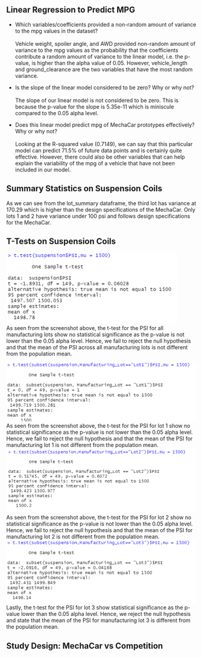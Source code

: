## Linear Regression to Predict MPG

- Which variables/coefficients provided a non-random amount of variance to the mpg values in the dataset?
<br><br>
Vehicle weight, spoiler angle, and AWD provided non-random amount of variance to the mpg values as the probability that the coefficients contribute a random amount of variance to the linear model, i.e. the p-value, is higher than the alpha value of 0.05. However, vehicle_length and ground_clearance are the two variables that have the most random variance.

- Is the slope of the linear model considered to be zero? Why or why not?<br><br>
The slope of our linear model is not considered to be zero. This is because the p-value for the slope is 5.35e-11 which is miniscule compared to the 0.05 alpha level.

- Does this linear model predict mpg of MechaCar prototypes effectively? Why or why not?<br><br>
Looking at the R-squared value (0.7149), we can say that this particular model can predict 71.5% of future data points and is certainly quite effective. However, there could also be other variables that can help explain the variability of the mpg of a vehicle that have not been included in our model.

## Summary Statistics on Suspension Coils

As we can see from the lot_summary dataframe, the third lot has variance at 170.29 which is higher than the design specifications of the MechaCar. Only lots 1 and 2 have variance under 100 psi and follows design specifications for the MechaCar.

## T-Tests on Suspension Coils
![t-test for all lots](images/t-test_for_all_lots.PNG)
<br>
As seen from the screenshot above, the t-test for the PSI for all manufacturing lots show no statistical significance as the p-value is not lower than the 0.05 alpha level. Hence, we fail to reject the null hypothesis and that the mean of the PSI across all manufacturing lots is not different from the population mean.

![t-test for all lots](images/t-test_for_lot1.PNG)
<br>
As seen from the screenshot above, the t-test for the PSI for lot 1 show no statistical significance as the p-value is not lower than the 0.05 alpha level. Hence, we fail to reject the null hypothesis and that the mean of the PSI for manufacturing lot 1 is not different from the population mean.
![t-test for all lots](images/t-test_for_lot2.PNG)
<br>
As seen from the screenshot above, the t-test for the PSI for lot 2 show no statistical significance as the p-value is not lower than the 0.05 alpha level. Hence, we fail to reject the null hypothesis and that the mean of the PSI for manufacturing lot 2 is not different from the population mean.
![t-test for all lots](images/t-test_for_lot3.PNG)
<br>
Lastly, the t-test for the PSI for lot 3 show statistical significance as the p-value lower than the 0.05 alpha level. Hence, we reject the null hypothesis and state that the mean of the PSI for manufacturing lot 3 is different from the population mean.

## Study Design: MechaCar vs Competition

